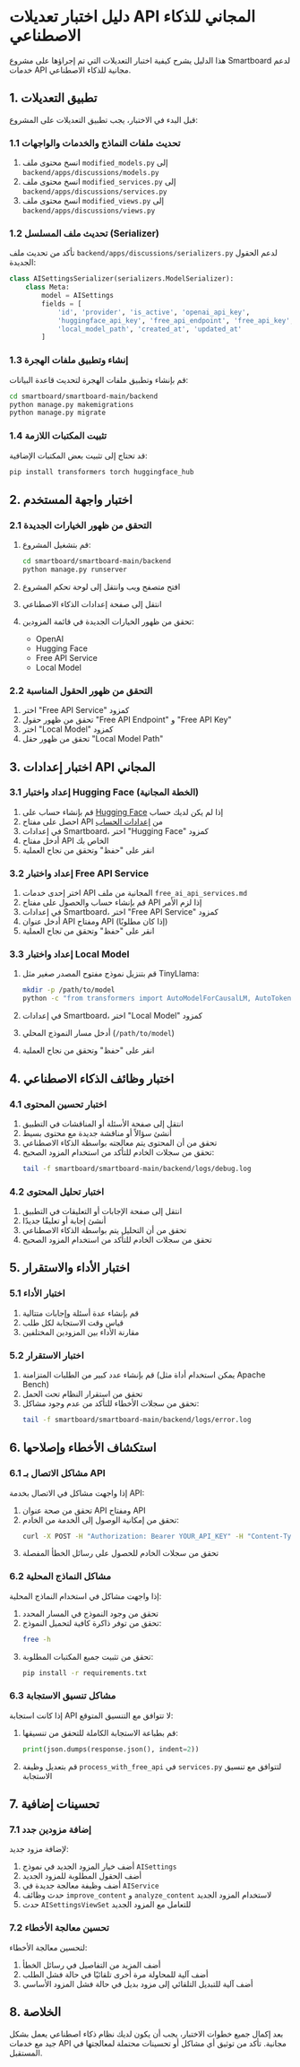 # دليل اختبار تعديلات API المجاني للذكاء الاصطناعي

هذا الدليل يشرح كيفية اختبار التعديلات التي تم إجراؤها على مشروع Smartboard لدعم خدمات API مجانية للذكاء الاصطناعي.

## 1. تطبيق التعديلات

قبل البدء في الاختبار، يجب تطبيق التعديلات على المشروع:

### 1.1 تحديث ملفات النماذج والخدمات والواجهات

1. انسخ محتوى ملف `modified_models.py` إلى `backend/apps/discussions/models.py`
2. انسخ محتوى ملف `modified_services.py` إلى `backend/apps/discussions/services.py`
3. انسخ محتوى ملف `modified_views.py` إلى `backend/apps/discussions/views.py`

### 1.2 تحديث ملف المسلسل (Serializer)

تأكد من تحديث ملف `backend/apps/discussions/serializers.py` لدعم الحقول الجديدة:

```python
class AISettingsSerializer(serializers.ModelSerializer):
    class Meta:
        model = AISettings
        fields = [
            'id', 'provider', 'is_active', 'openai_api_key', 
            'huggingface_api_key', 'free_api_endpoint', 'free_api_key',
            'local_model_path', 'created_at', 'updated_at'
        ]
```

### 1.3 إنشاء وتطبيق ملفات الهجرة

قم بإنشاء وتطبيق ملفات الهجرة لتحديث قاعدة البيانات:

```bash
cd smartboard/smartboard-main/backend
python manage.py makemigrations
python manage.py migrate
```

### 1.4 تثبيت المكتبات اللازمة

قد تحتاج إلى تثبيت بعض المكتبات الإضافية:

```bash
pip install transformers torch huggingface_hub
```

## 2. اختبار واجهة المستخدم

### 2.1 التحقق من ظهور الخيارات الجديدة

1. قم بتشغيل المشروع:
   ```bash
   cd smartboard/smartboard-main/backend
   python manage.py runserver
   ```

2. افتح متصفح ويب وانتقل إلى لوحة تحكم المشروع
3. انتقل إلى صفحة إعدادات الذكاء الاصطناعي
4. تحقق من ظهور الخيارات الجديدة في قائمة المزودين:
   - OpenAI
   - Hugging Face
   - Free API Service
   - Local Model

### 2.2 التحقق من ظهور الحقول المناسبة

1. اختر "Free API Service" كمزود
2. تحقق من ظهور حقول "Free API Endpoint" و "Free API Key"
3. اختر "Local Model" كمزود
4. تحقق من ظهور حقل "Local Model Path"

## 3. اختبار إعدادات API المجاني

### 3.1 إعداد واختبار Hugging Face (الخطة المجانية)

1. قم بإنشاء حساب على [Hugging Face](https://huggingface.co/join) إذا لم يكن لديك حساب
2. احصل على مفتاح API من [إعدادات الحساب](https://huggingface.co/settings/tokens)
3. في إعدادات Smartboard، اختر "Hugging Face" كمزود
4. أدخل مفتاح API الخاص بك
5. انقر على "حفظ" وتحقق من نجاح العملية

### 3.2 إعداد واختبار Free API Service

1. اختر إحدى خدمات API المجانية من ملف `free_ai_api_services.md`
2. قم بإنشاء حساب والحصول على مفتاح API إذا لزم الأمر
3. في إعدادات Smartboard، اختر "Free API Service" كمزود
4. أدخل عنوان API ومفتاح API (إذا كان مطلوبًا)
5. انقر على "حفظ" وتحقق من نجاح العملية

### 3.3 إعداد واختبار Local Model

1. قم بتنزيل نموذج مفتوح المصدر صغير مثل TinyLlama:
   ```bash
   mkdir -p /path/to/model
   python -c "from transformers import AutoModelForCausalLM, AutoTokenizer; model = AutoModelForCausalLM.from_pretrained('TinyLlama/TinyLlama-1.1B-Chat-v1.0', device_map='auto'); tokenizer = AutoTokenizer.from_pretrained('TinyLlama/TinyLlama-1.1B-Chat-v1.0'); model.save_pretrained('/path/to/model'); tokenizer.save_pretrained('/path/to/model')"
   ```

2. في إعدادات Smartboard، اختر "Local Model" كمزود
3. أدخل مسار النموذج المحلي (`/path/to/model`)
4. انقر على "حفظ" وتحقق من نجاح العملية

## 4. اختبار وظائف الذكاء الاصطناعي

### 4.1 اختبار تحسين المحتوى

1. انتقل إلى صفحة الأسئلة أو المناقشات في التطبيق
2. أنشئ سؤالاً أو مناقشة جديدة مع محتوى بسيط
3. تحقق من أن المحتوى يتم معالجته بواسطة الذكاء الاصطناعي
4. تحقق من سجلات الخادم للتأكد من استخدام المزود الصحيح:
   ```bash
   tail -f smartboard/smartboard-main/backend/logs/debug.log
   ```

### 4.2 اختبار تحليل المحتوى

1. انتقل إلى صفحة الإجابات أو التعليقات في التطبيق
2. أنشئ إجابة أو تعليقًا جديدًا
3. تحقق من أن التحليل يتم بواسطة الذكاء الاصطناعي
4. تحقق من سجلات الخادم للتأكد من استخدام المزود الصحيح

## 5. اختبار الأداء والاستقرار

### 5.1 اختبار الأداء

1. قم بإنشاء عدة أسئلة وإجابات متتالية
2. قياس وقت الاستجابة لكل طلب
3. مقارنة الأداء بين المزودين المختلفين

### 5.2 اختبار الاستقرار

1. قم بإنشاء عدد كبير من الطلبات المتزامنة (يمكن استخدام أداة مثل Apache Bench)
2. تحقق من استقرار النظام تحت الحمل
3. تحقق من سجلات الأخطاء للتأكد من عدم وجود مشاكل:
   ```bash
   tail -f smartboard/smartboard-main/backend/logs/error.log
   ```

## 6. استكشاف الأخطاء وإصلاحها

### 6.1 مشاكل الاتصال بـ API

إذا واجهت مشاكل في الاتصال بخدمة API:

1. تحقق من صحة عنوان API ومفتاح API
2. تحقق من إمكانية الوصول إلى الخدمة من الخادم:
   ```bash
   curl -X POST -H "Authorization: Bearer YOUR_API_KEY" -H "Content-Type: application/json" -d '{"content":"Hello"}' https://api-endpoint.example.com
   ```
3. تحقق من سجلات الخادم للحصول على رسائل الخطأ المفصلة

### 6.2 مشاكل النماذج المحلية

إذا واجهت مشاكل في استخدام النماذج المحلية:

1. تحقق من وجود النموذج في المسار المحدد
2. تحقق من توفر ذاكرة كافية لتحميل النموذج:
   ```bash
   free -h
   ```
3. تحقق من تثبيت جميع المكتبات المطلوبة:
   ```bash
   pip install -r requirements.txt
   ```

### 6.3 مشاكل تنسيق الاستجابة

إذا كانت استجابة API لا تتوافق مع التنسيق المتوقع:

1. قم بطباعة الاستجابة الكاملة للتحقق من تنسيقها:
   ```python
   print(json.dumps(response.json(), indent=2))
   ```
2. قم بتعديل وظيفة `process_with_free_api` في `services.py` لتتوافق مع تنسيق الاستجابة

## 7. تحسينات إضافية

### 7.1 إضافة مزودين جدد

لإضافة مزود جديد:

1. أضف خيار المزود الجديد في نموذج `AISettings`
2. أضف الحقول المطلوبة للمزود الجديد
3. أضف وظيفة معالجة جديدة في `AIService`
4. حدث وظائف `improve_content` و `analyze_content` لاستخدام المزود الجديد
5. حدث `AISettingsViewSet` للتعامل مع المزود الجديد

### 7.2 تحسين معالجة الأخطاء

لتحسين معالجة الأخطاء:

1. أضف المزيد من التفاصيل في رسائل الخطأ
2. أضف آلية للمحاولة مرة أخرى تلقائيًا في حالة فشل الطلب
3. أضف آلية للتبديل التلقائي إلى مزود بديل في حالة فشل المزود الأساسي

## 8. الخلاصة

بعد إكمال جميع خطوات الاختبار، يجب أن يكون لديك نظام ذكاء اصطناعي يعمل بشكل جيد مع خدمات API مجانية. تأكد من توثيق أي مشاكل أو تحسينات محتملة لمعالجتها في المستقبل.
